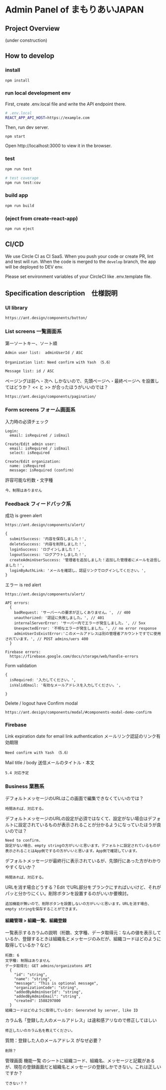 # Admin Panel of まもりあいJAPAN

## Project Overview

(under construction)

## How to develop

### install
```sh
npm install
```

### run local development env
First, create .env.local file and write the API endpoint there.
```sh
# .env.local
REACT_APP_API_HOST=https://example.com
```
Then, run dev server.
```sh
npm start
```
Open http://localhost:3000 to view it in the browser.

### test
```sh
npm run test

# test coverage
npm run test:cov
```

### build app
```sh
npm run build
```

### (eject from create-react-app)
```sh
npm run eject
```

## CI/CD

We use Circle CI as CI SaaS.
When you push your code or create PR, lint and test will run.
When the code is merged to the `develop` branch, the app will be deployed to DEV env.

Please set environment variables of your CircleCI like .env.template file.

## Specification description　仕様説明


### UI library

    https://ant.design/components/button/

### List screens 一覧画面系

第一ソートキー、ソート順

    Admin user list:  adminUserId / ASC

    Organization list: Need confirm with Yash （5.6）

    Message list: id / ASC

ページングは前へ・次へ しかないので、先頭ページへ・最終ページへ を設置してはどうか？ << と >> が合ったほうがいいのでは？

    https://ant.design/components/pagination/


### Form screens フォーム画面系

入力時の必須チェック

    Login:
      email: isRequired / isEmail

    Create/Edit admin user:
      email: isRequired / isEmail
      select: isRequired

    Create/Edit organization:
      name: isRequired
      message: isRequired (confirm)

許容可能な桁数・文字種

    今、制限はありません


### Feedback フィードバック系

成功 is green alert

    https://ant.design/components/alert/
    
    {
      submitSuccess: '内容を保存しました！',
      deleteSuccess: '内容を削除しました！',
      loginSuccess: 'ログインしました！',
      logoutSuccess: 'ログアウトしました！',
      createAdminUserSuccess: '管理者を追加しました！追加した管理者にメールを送信しました！',
      loginByAuthLink: 'メールを確認し、認証リンクでログインしてください。',
    }


エラー is red alert

    https://ant.design/components/alert/

    API errors:
      {
        badRequest: 'サーバーへの要求が正しくありません。',　// 400
        unauthorized: '認証に失敗しました。', // 401
        internalServerError: 'サーバー内でエラーが発生しました。', // 5xx
        UnexpectedError: '不明なエラーが発生しました。', // no error response
        adminUserIsExistError:'このメールアドレスは別の管理者アカウントですでに使用されています。', // POST admins/uers 400
      }

    Firebase errors:
      https://firebase.google.com/docs/storage/web/handle-errors


Form validation

    {
      isRequired: '入力してください。',
      isValidEmail: '有効なメールアドレスを入力してください。',
      
    }

Delete / logout have Confirm modal

    https://ant.design/components/modal/#components-modal-demo-confirm



### Firebase
Link expiration date for email link authentication
 メールリンク認証のリンク有効期限
   
    Need confirm with Yash （5.6）
   

Mail title / body 送信メールのタイトル・本文
    
    5.4 対応予定

### Business 業務系

デフォルトメッセージのURLはこの画面で編集できなくていいのでは？

    時間あれば、対応する。

デフォルトメッセージのURLの設定が必須ではなくて、設定がない場合はデフォルトに設定されているものが表示されることが分かるようになっていたほうが良いのでは？

    Need to confirm.
    設定がない場合、empty stringの方がいいと思います。デフォルトに設定されているものが表示されることはApp側でするの方がいいと思います。App側で確認しています。

デフォルトメッセージが最終行に表示されているが、先頭行にあった方がわかりやすくないか？

    時間あれば、対応する。

URLを消す場合どうする？Edit でURL部分をブランクにすればいいけど、それがパッと分かりにくい。削除ボタンを設置するのがいいか要検討。

    追加機能が無いので、削除ボタンを設置しないの方がいいと思います。URLを消す場合、empty stringを保存することができます。

#### 組織管理 > 組織一覧、組織登録

一覧表示するカラムの説明（桁数、文字種、データ取得元：なんの値を表示しているか、登録するときは組織名とメッセージのみだが、組織コードはどのように取得しているか？など）

    桁数: 6
    文字種: 制限はありません
    データ取得元: GET admins/organizatons API
      {
        "id": "string",
        "name": "string",
        "message": "This is optional message",
        "organizationCode": "string",
        "addedByAdminUserId": "string",
        "addedByAdminEmail": "string",
        "created": 1588297800
      }
    組織コードはどのように取得しているか: Generated by server, like ID



カラム名「登録した人のメールアドレス」は違和感アリなので修正してほしい

    修正したいのカラム名を教えてください。

質問：登録した人のメールアドレス がなぜ必要？

    削除？

管理画面 機能一覧 のシートに組織コード、組織名、メッセージと記載があるが、現在の登録画面だと組織名とメッセージの登録しかできない。これは正しいですか？

    できない？？
